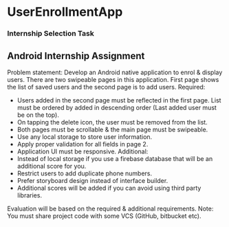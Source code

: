# UserEnrollmentApp
### Internship Selection Task
## Android Internship Assignment
Problem statement:
Develop an Android native application to enrol & display users. There are two
swipeable pages in this application. First page shows the list of saved users
and the second page is to add users.
Required:

* Users added in the second page must be reflected in the first page. List
must be ordered by added in descending order (Last added user must
be on the top).
* On tapping the delete icon, the user must be removed from the list.
* Both pages must be scrollable & the main page must be swipeable.
* Use any local storage to store user information.
* Apply proper validation for all fields in page 2.
* Application UI must be responsive.
Additional:
* Instead of local storage if you use a firebase database that will be an
additional score for you.
* Restrict users to add duplicate phone numbers.
* Prefer storyboard design instead of interface builder.
* Additional scores will be added if you can avoid using third party
libraries.

Evaluation will be based on the required & additional requirements.
Note: You must share project code with some VCS (GitHub, bitbucket etc).
